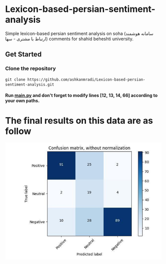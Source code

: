# Lexicon-based-persian-sentiment-analysis
Simple lexicon-based persian sentiment analysis on soha (سامانه هوشمند ارتباط با مشتری - سها) comments for shahid beheshti university.

## Get Started

### Clone the repository
```
git clone https://github.com/ashkanmradi/Lexicon-based-persian-sentiment-analysis.git
```
#### Run [main.py](https://github.com/ashkanmradi/Lexicon-based-persian-sentiment-analysis/blob/master/main.py) and don't forget to modify lines [12, 13, 14, 66] according to your own paths.
# The final results on this data are as follow 
![Confusion Matrix](/images/Confusion_Matrix.jpg)
